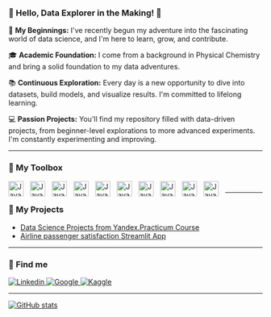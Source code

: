### 👋 Hello, Data Explorer in the Making! 🌱

🌱 **My Beginnings:** I've recently begun my adventure into the fascinating world of data science, and I'm here to learn, grow, and contribute.

🎓 **Academic Foundation:** I come from a background in Physical Chemistry and bring a solid foundation to my data adventures.

📚 **Continuous Exploration:** Every day is a new opportunity to dive into datasets, build models, and visualize results. I'm committed to lifelong learning.

💻 **Passion Projects:** You'll find my repository filled with data-driven projects, from beginner-level explorations to more advanced experiments. I'm constantly experimenting and improving.

----

### 🧰 My Toolbox

<img align="left" alt="Java" width="30px" style="padding-right:10px;" src="https://cdn.jsdelivr.net/gh/devicons/devicon/icons/python/python-original.svg"/>
<img align="left" alt="Java" width="30px" style="padding-right:10px;" src="https://cdn.jsdelivr.net/gh/devicons/devicon/icons/postgresql/postgresql-original.svg" />
<img align="left" alt="Java" width="30px" style="padding-right:10px;" src="https://cdn.jsdelivr.net/gh/devicons/devicon/icons/jupyter/jupyter-original.svg"/>
<img align="left" alt="Java" width="30px" style="padding-right:10px;" src="https://cdn.jsdelivr.net/gh/devicons/devicon/icons/pandas/pandas-original.svg"  />
<img align="left" alt="Java" width="30px" style="padding-right:10px;" src="https://cdn.jsdelivr.net/gh/devicons/devicon/icons/matlab/matlab-original.svg"  />
<img align="left" alt="Java" width="30px" style="padding-right:10px;" src="https://cdn.jsdelivr.net/gh/devicons/devicon/icons/numpy/numpy-original.svg"  />
<img align="left" alt="Java" width="30px" style="padding-right:10px;" src="https://cdn.jsdelivr.net/gh/devicons/devicon/icons/pytorch/pytorch-original.svg" />
<img align="left" alt="Java" width="30px" style="padding-right:10px;" src="https://cdn.jsdelivr.net/gh/devicons/devicon/icons/docker/docker-original.svg"/>
<img align="left" alt="Java" width="30px" style="padding-right:10px;" src="https://cdn.jsdelivr.net/gh/devicons/devicon/icons/git/git-original.svg"/>
<img align="left" alt="Java" width="30px" style="padding-right:10px;" src="https://cdn.jsdelivr.net/gh/devicons/devicon/icons/fastapi/fastapi-original.svg"/>

#
-----
### 📝 My Projects 
- [Data Science Projects from Yandex.Practicum Course](https://github.com/valfrank/YandexPracticum_DS-Plus)
- [Airline passenger satisfaction Streamlit App](https://github.com/valfrank/streamlite_app)

---
### 🚀 Find me
<div id="badges">
    <a href="https://www.linkedin.com/in/vrostovtseva/" target="_blank">
      <img src="https://img.shields.io/badge/LinkedIn-0077B5?style=for-the-badge&logo=linkedin&logoColor=white" alt="Linkedin"/>
    <a href="https://scholar.google.com/citations?user=_9zIaEwAAAAJ&hl=ru" target="_blank">
      <img src="https://img.shields.io/badge/Google_Scholar-4285F4?style=for-the-badge&logo=google-scholar&logoColor=white" alt="Google"/>
     <a href="https://www.kaggle.com/valeriiarostovtseva" target="_blank">
      <img src="https://img.shields.io/badge/Kaggle-20BEFF?style=for-the-badge&logo=Kaggle&logoColor=white" alt="Kaggle"/>
  </div>
       
---

![GitHub stats](https://github-readme-stats.vercel.app/api?username=valfrank&show_icons=true&theme=radical)          
          


          
